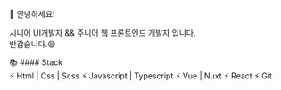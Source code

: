 👋 안녕하세요! 

시니어 UI개발자 && 주니어 웹 프론트엔드 개발자 입니다.  
반갑습니다.😄

📚 #### Stack  
⚡ Html | Css | Scss 
⚡ Javascript | Typescript
⚡ Vue | Nuxt
⚡ React
⚡ Git

